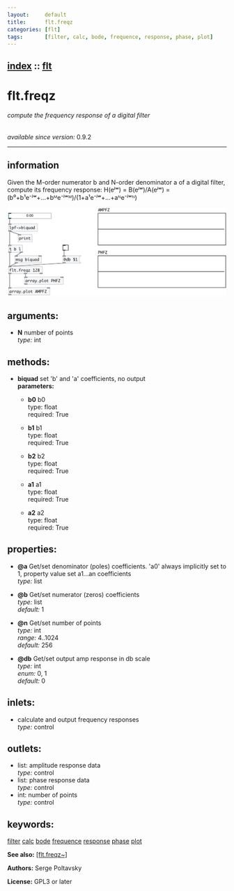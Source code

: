 ```yaml
---
layout:     default
title:      flt.freqz
categories: [flt]
tags:       [filter, calc, bode, frequence, response, phase, plot]
---
```

[index](index.html) :: [flt](category_flt.html)
---

# flt.freqz

###### compute the frequency response of a digital filter

*available since version:* 0.9.2

---


## information
Given the M-order numerator b and N-order denominator a of a digital filter, compute its frequency response: H(eʲʷ) = B(eʲʷ)/A(eʲʷ) = (b⁰+b¹e⁻ʲʷ+...+bᴹe⁻ʲʷᴹ)/(1+a¹e⁻ʲʷ+...+aᴺe⁻ʲʷᴺ)


[![example](../examples/img/flt.freqz.jpg)](../examples/pd/flt.freqz.pd)



## arguments:

* **N**
number of points<br>
_type:_ int<br>



## methods:

* **biquad**
set &#39;b&#39; and &#39;a&#39; coefficients, no output<br>
  __parameters:__
  - **b0** b0<br>
    type: float <br>
    required: True <br>

  - **b1** b1<br>
    type: float <br>
    required: True <br>

  - **b2** b2<br>
    type: float <br>
    required: True <br>

  - **a1** a1<br>
    type: float <br>
    required: True <br>

  - **a2** a2<br>
    type: float <br>
    required: True <br>




## properties:

* **@a** 
Get/set denominator (poles) coefficients. &#39;a0&#39; always implicitly set to 1, property
value set a1...an coefficients<br>
_type:_ list<br>

* **@b** 
Get/set numerator (zeros) coefficients<br>
_type:_ list<br>
_default:_ 1<br>

* **@n** 
Get/set number of points<br>
_type:_ int<br>
_range:_ 4..1024<br>
_default:_ 256<br>

* **@db** 
Get/set output amp response in db scale<br>
_type:_ int<br>
_enum:_ 0, 1<br>
_default:_ 0<br>



## inlets:

* calculate and output frequency responses<br>
_type:_ control



## outlets:

* list: amplitude response data<br>
_type:_ control
* list: phase response data<br>
_type:_ control
* int: number of points<br>
_type:_ control



## keywords:

[filter](keywords/filter.html)
[calc](keywords/calc.html)
[bode](keywords/bode.html)
[frequence](keywords/frequence.html)
[response](keywords/response.html)
[phase](keywords/phase.html)
[plot](keywords/plot.html)



**See also:**
[\[flt.freqz~\]](flt.freqz~.html)




**Authors:** Serge Poltavsky




**License:** GPL3 or later





